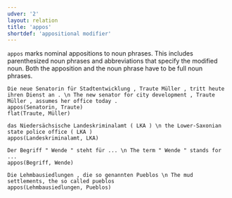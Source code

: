 ```yaml
---
udver: '2'
layout: relation
title: 'appos'
shortdef: 'appositional modifier'
---
```


`appos` marks nominal appositions to noun phrases. This includes parenthesized noun phrases and abbreviations that specify the modified noun. Both the apposition and the noun phrase have to be full noun phrases.

~~~ sdparse
Die neue Senatorin für Stadtentwicklung , Traute Müller , tritt heute ihren Dienst an . \n The new senator for city development , Traute Müller , assumes her office today . 
appos(Senatorin, Traute)
flat(Traute, Müller)
~~~

~~~ sdparse
das Niedersächsische Landeskriminalamt ( LKA ) \n the Lower-Saxonian state police office ( LKA ) 
appos(Landeskriminalamt, LKA)
~~~

~~~ sdparse
Der Begriff " Wende " steht für ... \n The term " Wende " stands for ...
appos(Begriff, Wende)
~~~

~~~ sdparse
Die Lehmbausiedlungen , die so genannten Pueblos \n The mud settlements, the so called pueblos
appos(Lehmbausiedlungen, Pueblos)
~~~

<!-- Interlanguage links updated Út zář 29 20:31:43 CEST 2020 -->
